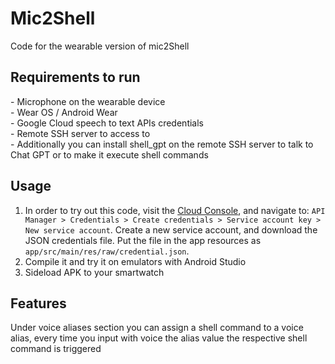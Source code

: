 # Mic2Shell
Code for the wearable version of mic2Shell
## Requirements to run
\- Microphone on the wearable device  
\- Wear OS / Android Wear  
\- Google Cloud speech to text APIs credentials  
\- Remote SSH server to access to  
\- Additionally you can install shell_gpt on the remote SSH server to talk to Chat GPT or to make it execute shell commands
## Usage
1. In order to try out this code, visit the [Cloud Console](https://console.cloud.google.com/), and
navigate to:
`API Manager > Credentials > Create credentials > Service account key > New service account`.
Create a new service account, and download the JSON credentials file. Put the file in the app
resources as `app/src/main/res/raw/credential.json`.
2. Compile it and try it on emulators with Android Studio
3. Sideload APK to your smartwatch
## Features
Under voice aliases section you can assign a shell command to a voice alias, every time you input with voice the alias value the respective shell command is triggered

